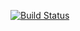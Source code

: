 [![Build Status](https://app.travis-ci.com/WeHaveJoy/Guessing_game.svg?branch=master)](https://app.travis-ci.com/WeHaveJoy/Guessing_game)
